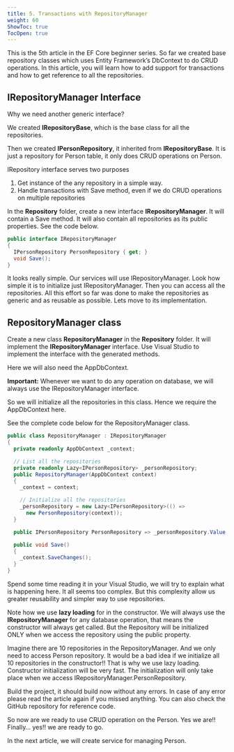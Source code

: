 ```yaml
---
title: 5. Transactions with RepositoryManager
weight: 60
ShowToc: true
TocOpen: true
---
```


This is the 5th article in the EF Core beginner series. So far we created base repository classes which uses Entity Framework’s DbContext to do CRUD operations. In this article, you will learn how to add support for transactions and how to get reference to all the repositories.

## IRepositoryManager Interface

Why we need another generic interface?

We created **IRepositoryBase<T>**, which is the base class for all the repositories.

Then we created **IPersonRepository**, it inherited from **IRepositoryBase**. It is just a repository for Person table, it only does CRUD operations on Person.

IRepository interface serves two purposes

1. Get instance of the any repository in a simple way.
2. Handle transactions with Save method, even if we do CRUD operations on multiple repositories

In the **Repository** folder, create a new interface **IRepositoryManager**. It will contain a Save method. It will also contain all repositories as its public properties. See the code below.

```cs
public interface IRepositoryManager
{
  IPersonRepository PersonRepository { get; }
  void Save();
}
```

It looks really simple. Our services will use IRepositoryManager. Look how simple it is to initialize just IRepositoryManager. Then you can access all the repositories. All this effort so far was done to make the repositories as generic and as reusable as possible. Lets move to its implementation.

## RepositoryManager class

Create a new class **RepositoryManager** in the **Repository** folder. It will implement the **IRepositoryManager** interface. Use Visual Studio to implement the interface with the generated methods.

Here we will also need the AppDbContext.

**Important:** Whenever we want to do any operation on database, we will always use the IRepositoryManager interface.

So we will initialize all the repositories in this class. Hence we require the AppDbContext here.

See the complete code below for the RepositoryManager class.

```cs
public class RepositoryManager : IRepositoryManager
{
  private readonly AppDbContext _context;

  // List all the repositories
  private readonly Lazy<IPersonRepository> _personRepository;
  public RepositoryManager(AppDbContext context)
  {
    _context = context;

    // Initialize all the repositories
    _personRepository = new Lazy<IPersonRepository>(() =>
      new PersonRepository(context));
  }

  public IPersonRepository PersonRepository => _personRepository.Value;

  public void Save()
  {
    _context.SaveChanges();
  }
}
```

Spend some time reading it in your Visual Studio, we will try to explain what is happening here. It all seems too complex. But this complexity allow us greater reusability and simpler way to use repositories.

Note how we use **lazy loading** for in the constructor. We will always use the **IRepositoryManager** for any database operation, that means the constructor will always get called. But the Repository will be initialized ONLY when we access the repository using the public property.

Imagine there are 10 repositories in the RepositoryManager. And we only need to access Person repository. It would be a bad idea if we initialize all 10 repositories in the constructor!! That is why we use lazy loading. Constructor initialization will be very fast. The initialization will only take place when we access IRepositoryManager.PersonRepository.

Build the project, it should build now without any errors. In case of any error please read the article again if you missed anything. You can also check the GitHub repository for reference code.

So now are we ready to use CRUD operation on the Person. Yes we are!! Finally… yes!! we are ready to go.

In the next article, we will create service for managing Person.